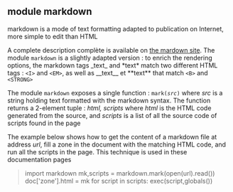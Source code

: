 module markdown
---------------

markdown is a mode of text formatting adapted to publication on Internet, more simple to edit than HTML

A complete description complète is available on [the mardown site](http://daringfireball.net/projects/markdown/). The module `markdown` is a slightly adapted version : to enrich the rendering options, the markdown tags \_text\_ and \*text\* match two different HTML tags : `<I>` and `<EM>`, as well as \_\_text\_\_ et \*\*text\*\* that match `<B>` and `<STRONG>`

The module `markdown` exposes a single function : <code>mark(_src_)</code> where *src* is a string holding text formatted with the markdown syntax. The function returns a 2-element tuple : *html, scripts* where *html* is the HTML code generated from the source, and *scripts* is a list of all the source code of scripts found in the page

The example below shows how to get the content of a markdown file at address _url_, fill a zone in the document with the matching HTML code, and run all the scripts in the page. This technique is used in these documentation pages

<blockquote>
    import markdown
    mk,scripts = markdown.mark(open(url).read())
    doc['zone'].html = mk
    for script in scripts:
        exec(script,globals())
</blockquote>
